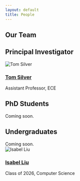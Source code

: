```yaml
---
layout: default
title: People
---
```


<section class="content-section">
  <h1>Our Team</h1>

  <h2>Principal Investigator</h2>
  <div class="pi-container">
    <div class="person">
      <div class="person-image">
        <img src="{{ '/assets/images/team/tom-silver.webp' | relative_url }}" alt="Tom Silver">
      </div>
      <div class="person-info">
        <h3><a href="https://tomsilver.github.io/">Tom Silver</a></h3>
        <p>Assistant Professor, ECE</p>
      </div>
    </div>
  </div>

  <h2>PhD Students</h2>
  Coming soon.
  <div class="people-grid">
    <!-- Template for PhD students -->
    <!-- 
    <div class="person">
      <div class="person-image">
        <img src="{{ '/assets/images/team/student-name.jpg' | relative_url }}" alt="Student Name">
      </div>
      <div class="person-info">
        <h3><a href="https://student-website.com">Student Name</a></h3>
        <p>Research focus</p>
      </div>
    </div>
    -->
  </div>

  <h2>Undergraduates</h2>
  Coming soon.
  <div class="people-grid">
    <!-- Template for undergraduates -->
    <!-- 
    <div class="person">
      <div class="person-image">
        <img src="{{ '/assets/images/team/student-name.jpg' | relative_url }}" alt="Student Name">
      </div>
      <div class="person-info">
        <h3><a href="https://student-website.com">Student Name</a></h3>
        <p>Class of YYYY, Major</p>
      </div>
    </div>
    -->
    <div class="person">
      <div class="person-image">
        <img src="{{ '/assets/images/team/isabel-liu.jpg' | relative_url }}" alt="Isabel Liu">
      </div>
      <div class="person-info">
        <h3><a href="#">Isabel Liu</a></h3>
        <p>Class of 2026, Computer Science</p>
      </div>
    </div>
  </div>
</section>

